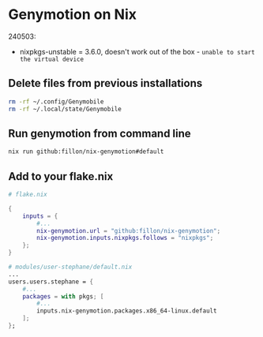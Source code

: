 # Genymotion on Nix

240503:

- nixpkgs-unstable = 3.6.0, doesn't work out of the box - `unable to start the virtual device`

## Delete files from previous installations

```bash
rm -rf ~/.config/Genymobile
rm -rf ~/.local/state/Genymobile
```

## Run genymotion from command line

```bash
nix run github:fillon/nix-genymotion#default
```

## Add to your flake.nix

```nix
# flake.nix

{
    inputs = {
        #...
        nix-genymotion.url = "github:fillon/nix-genymotion";
        nix-genymotion.inputs.nixpkgs.follows = "nixpkgs";
    };
}
```

```nix
# modules/user-stephane/default.nix
...
users.users.stephane = {
    #...
    packages = with pkgs; [
        #...
        inputs.nix-genymotion.packages.x86_64-linux.default
    ];
};
```
